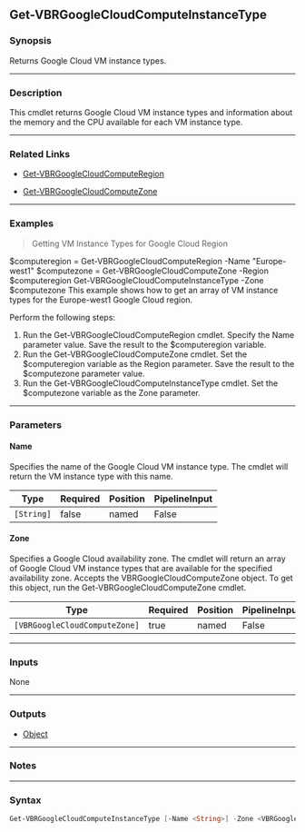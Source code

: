 Get-VBRGoogleCloudComputeInstanceType
-------------------------------------

### Synopsis
Returns Google Cloud VM instance types.

---

### Description

This cmdlet returns Google Cloud VM instance types and information about the memory and the CPU available for each VM instance type.

---

### Related Links
* [Get-VBRGoogleCloudComputeRegion](Get-VBRGoogleCloudComputeRegion)

* [Get-VBRGoogleCloudComputeZone](Get-VBRGoogleCloudComputeZone)

---

### Examples
> Getting VM Instance Types for Google Cloud Region

$computeregion = Get-VBRGoogleCloudComputeRegion -Name "Europe-west1"
$computezone = Get-VBRGoogleCloudComputeZone -Region $computeregion
Get-VBRGoogleCloudComputeInstanceType -Zone $computezone
This example shows how to get an array of VM instance types for the Europe-west1 Google Cloud region.

Perform the following steps:

1. Run the Get-VBRGoogleCloudComputeRegion cmdlet. Specify the Name parameter value. Save the result to the $computeregion variable.
2. Run the Get-VBRGoogleCloudComputeZone cmdlet. Set the $computeregion variable as the Region parameter. Save the result to the $computezone parameter value.
3. Run the Get-VBRGoogleCloudComputeInstanceType cmdlet. Set the $computezone variable as the Zone parameter.

---

### Parameters
#### **Name**
Specifies the name of the Google Cloud VM instance type.
The cmdlet will return the VM instance type with this name.

|Type      |Required|Position|PipelineInput|
|----------|--------|--------|-------------|
|`[String]`|false   |named   |False        |

#### **Zone**
Specifies a Google Cloud availability zone.
The cmdlet will return an array of Google Cloud VM instance types that are available for the specified availability zone.
Accepts the VBRGoogleCloudComputeZone object.
To get this object, run the Get-VBRGoogleCloudComputeZone cmdlet.

|Type                         |Required|Position|PipelineInput|
|-----------------------------|--------|--------|-------------|
|`[VBRGoogleCloudComputeZone]`|true    |named   |False        |

---

### Inputs
None

---

### Outputs
* [Object](https://learn.microsoft.com/en-us/dotnet/api/System.Object)

---

### Notes

---

### Syntax
```PowerShell
Get-VBRGoogleCloudComputeInstanceType [-Name <String>] -Zone <VBRGoogleCloudComputeZone> [<CommonParameters>]
```

